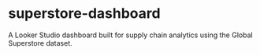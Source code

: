 # superstore-dashboard
A Looker Studio dashboard built for supply chain analytics using the Global Superstore dataset.
